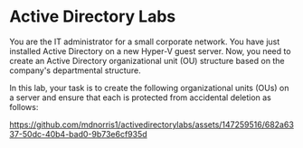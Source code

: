 # Active Directory Labs

You are the IT administrator for a small corporate network. You have just installed Active Directory on a new Hyper-V guest server. Now, you need to create an Active Directory organizational unit (OU) structure based on the company's departmental structure.

In this lab, your task is to create the following organizational units (OUs) on a server and ensure that each is protected from accidental deletion as follows:



https://github.com/mdnorris1/activedirectorylabs/assets/147259516/682a6337-50dc-40b4-bad0-9b73e6cf935d

